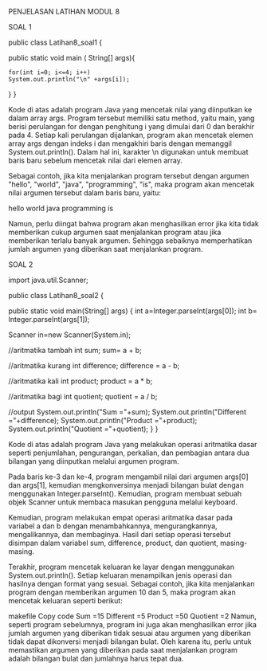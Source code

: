 PENJELASAN LATIHAN MODUL 8

SOAL 1

public class Latihan8_soal1 {

 public static void main ( String[] args){
 
    for(int i=0; i<=4; i++)
    System.out.println("\n" +args[i]);
     
}
}

Kode di atas adalah program Java yang mencetak nilai yang diinputkan ke dalam array args. Program tersebut memiliki satu method, yaitu main, yang berisi perulangan for dengan penghitung i yang dimulai dari 0 dan berakhir pada 4. Setiap kali perulangan dijalankan, program akan mencetak elemen array args dengan indeks i dan mengakhiri baris dengan memanggil System.out.println(). Dalam hal ini, karakter \n digunakan untuk membuat baris baru sebelum mencetak nilai dari elemen array.

Sebagai contoh, jika kita menjalankan program tersebut dengan argumen "hello", "world", "java", "programming", "is", maka program akan mencetak nilai argumen tersebut dalam baris baru, yaitu:

hello world java programming is

Namun, perlu diingat bahwa program akan menghasilkan error jika kita tidak memberikan cukup argumen saat menjalankan program atau jika memberikan terlalu banyak argumen. Sehingga sebaiknya memperhatikan jumlah argumen yang diberikan saat menjalankan program.

SOAL 2

import java.util.Scanner;

public class Latihan8_soal2 {

public static void main(String[] args) {
int a=Integer.parseInt(args[0]);
int b= Integer.parseInt(args[1]);

Scanner in=new Scanner(System.in);

//aritmatika tambah
int sum;
sum= a + b;

//aritmatika kurang
int difference;
difference = a - b;

//aritmatika kali
int product;
product = a * b;

//aritmatika bagi
int quotient;
quotient = a / b;

//output
System.out.println("Sum       ="+sum);
System.out.println("Different ="+difference);
System.out.println("Product   ="+product);
System.out.println("Quotient  ="+quotient);
}
}

Kode di atas adalah program Java yang melakukan operasi aritmatika dasar seperti penjumlahan, pengurangan, perkalian, dan pembagian antara dua bilangan yang diinputkan melalui argumen program.

Pada baris ke-3 dan ke-4, program mengambil nilai dari argumen args[0] dan args[1], kemudian mengkonversinya menjadi bilangan bulat dengan menggunakan Integer.parseInt(). Kemudian, program membuat sebuah objek Scanner untuk membaca masukan pengguna melalui keyboard.

Kemudian, program melakukan empat operasi aritmatika dasar pada variabel a dan b dengan menambahkannya, mengurangkannya, mengalikannya, dan membaginya. Hasil dari setiap operasi tersebut disimpan dalam variabel sum, difference, product, dan quotient, masing-masing.

Terakhir, program mencetak keluaran ke layar dengan menggunakan System.out.println(). Setiap keluaran menampilkan jenis operasi dan hasilnya dengan format yang sesuai. Sebagai contoh, jika kita menjalankan program dengan memberikan argumen 10 dan 5, maka program akan mencetak keluaran seperti berikut:

makefile Copy code Sum =15 Different =5 Product =50 Quotient =2 Namun, seperti program sebelumnya, program ini juga akan menghasilkan error jika jumlah argumen yang diberikan tidak sesuai atau argumen yang diberikan tidak dapat dikonversi menjadi bilangan bulat. Oleh karena itu, perlu untuk memastikan argumen yang diberikan pada saat menjalankan program adalah bilangan bulat dan jumlahnya harus tepat dua.
